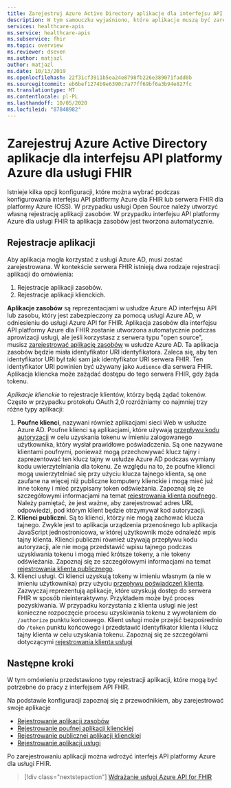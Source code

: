 ```yaml
---
title: Zarejestruj Azure Active Directory aplikacje dla interfejsu API platformy Azure dla usługi FHIR
description: W tym samouczku wyjaśniono, które aplikacje muszą być zarejestrowane dla interfejsu API platformy Azure dla FHIR i serwera FHIR dla platformy Azure.
services: healthcare-apis
ms.service: healthcare-apis
ms.subservice: fhir
ms.topic: overview
ms.reviewer: dseven
ms.author: matjazl
author: matjazl
ms.date: 10/13/2019
ms.openlocfilehash: 22f31cf3911b5ea24e8798fb226e389071fadd0b
ms.sourcegitcommit: eb6bef1274b9e6390c7a77ff69bf6a3b94e827fc
ms.translationtype: MT
ms.contentlocale: pl-PL
ms.lasthandoff: 10/05/2020
ms.locfileid: "87848982"
---
```

# <a name="register-the-azure-active-directory-apps-for-azure-api-for-fhir"></a>Zarejestruj Azure Active Directory aplikacje dla interfejsu API platformy Azure dla usługi FHIR

Istnieje kilka opcji konfiguracji, które można wybrać podczas konfigurowania interfejsu API platformy Azure dla FHIR lub serwera FHIR dla platformy Azure (OSS). W przypadku usługi Open Source należy utworzyć własną rejestrację aplikacji zasobów. W przypadku interfejsu API platformy Azure dla usługi FHIR ta aplikacja zasobów jest tworzona automatycznie.

## <a name="application-registrations"></a>Rejestracje aplikacji

Aby aplikacja mogła korzystać z usługi Azure AD, musi zostać zarejestrowana. W kontekście serwera FHIR istnieją dwa rodzaje rejestracji aplikacji do omówienia:

1. Rejestracje aplikacji zasobów.
1. Rejestracje aplikacji klienckich.

**Aplikacje zasobów** są reprezentacjami w usłudze Azure AD interfejsu API lub zasobu, który jest zabezpieczony za pomocą usługi Azure AD, w odniesieniu do usługi Azure API for FHIR. Aplikacja zasobów dla interfejsu API platformy Azure dla FHIR zostanie utworzona automatycznie podczas aprowizacji usługi, ale jeśli korzystasz z serwera typu "open source", musisz [zarejestrować aplikację zasobów](register-resource-azure-ad-client-app.md) w usłudze Azure AD. Ta aplikacja zasobów będzie miała identyfikator URI identyfikatora. Zaleca się, aby ten identyfikator URI był taki sam jak identyfikator URI serwera FHIR. Ten identyfikator URI powinien być używany jako `Audience` dla serwera FHIR. Aplikacja kliencka może zażądać dostępu do tego serwera FHIR, gdy żąda tokenu.

*Aplikacje klienckie* to rejestracje klientów, którzy będą żądać tokenów. Często w przypadku protokołu OAuth 2,0 rozróżniamy co najmniej trzy różne typy aplikacji:

1. **Poufne klienci**, nazywani również aplikacjami sieci Web w usłudze Azure AD. Poufne klienci są aplikacjami, które używają [przepływu kodu autoryzacji](https://docs.microsoft.com/azure/active-directory/develop/v1-protocols-oauth-code) w celu uzyskania tokenu w imieniu zalogowanego użytkownika, który wysłał prawidłowe poświadczenia. Są one nazywane klientami poufnymi, ponieważ mogą przechowywać klucz tajny i zaprezentować ten klucz tajny w usłudze Azure AD podczas wymiany kodu uwierzytelniania dla tokenu. Ze względu na to, że poufne klienci mogą uwierzytelniać się przy użyciu klucza tajnego klienta, są one zaufane na więcej niż publiczne komputery klienckie i mogą mieć już inne tokeny i mieć przypisany token odświeżania. Zapoznaj się ze szczegółowymi informacjami na temat [rejestrowania klienta poufnego](register-confidential-azure-ad-client-app.md). Należy pamiętać, że jest ważne, aby zarejestrować adres URL odpowiedzi, pod którym klient będzie otrzymywał kod autoryzacji.
1. **Klienci publiczni**. Są to klienci, którzy nie mogą zachować klucza tajnego. Zwykle jest to aplikacja urządzenia przenośnego lub aplikacja JavaScript jednostronicowa, w której użytkownik może odnaleźć wpis tajny klienta. Klienci publiczni również używają przepływu kodu autoryzacji, ale nie mogą przedstawić wpisu tajnego podczas uzyskiwania tokenu i mogą mieć krótsze tokeny, a nie tokeny odświeżania. Zapoznaj się ze szczegółowymi informacjami na temat [rejestrowania klienta publicznego](register-public-azure-ad-client-app.md).
1. Klienci usługi. Ci klienci uzyskują tokeny w imieniu własnym (a nie w imieniu użytkownika) przy użyciu [przepływu poświadczeń klienta](https://docs.microsoft.com/azure/active-directory/develop/v1-oauth2-client-creds-grant-flow). Zazwyczaj reprezentują aplikacje, które uzyskują dostęp do serwera FHIR w sposób nieinteraktywny. Przykładem może być proces pozyskiwania. W przypadku korzystania z klienta usługi nie jest konieczne rozpoczęcie procesu uzyskiwania tokenu z wywołaniem do `/authorize` punktu końcowego. Klient usługi może przejść bezpośrednio do `/token` punktu końcowego i przedstawić identyfikator klienta i klucz tajny klienta w celu uzyskania tokenu. Zapoznaj się ze szczegółami dotyczącymi [rejestrowania klienta usługi](register-service-azure-ad-client-app.md)

## <a name="next-steps"></a>Następne kroki

W tym omówieniu przedstawiono typy rejestracji aplikacji, które mogą być potrzebne do pracy z interfejsem API FHIR.

Na podstawie konfiguracji zapoznaj się z przewodnikiem, aby zarejestrować swoje aplikacje

* [Rejestrowanie aplikacji zasobów](register-resource-azure-ad-client-app.md)
* [Rejestrowanie poufnej aplikacji klienckiej](register-confidential-azure-ad-client-app.md)
* [Rejestrowanie publicznej aplikacji klienckiej](register-public-azure-ad-client-app.md)
* [Rejestrowanie aplikacji usługi](register-service-azure-ad-client-app.md)

Po zarejestrowaniu aplikacji można wdrożyć interfejs API platformy Azure dla usługi FHIR.

>[!div class="nextstepaction"]
>[Wdrażanie usługi Azure API for FHIR](fhir-paas-powershell-quickstart.md)